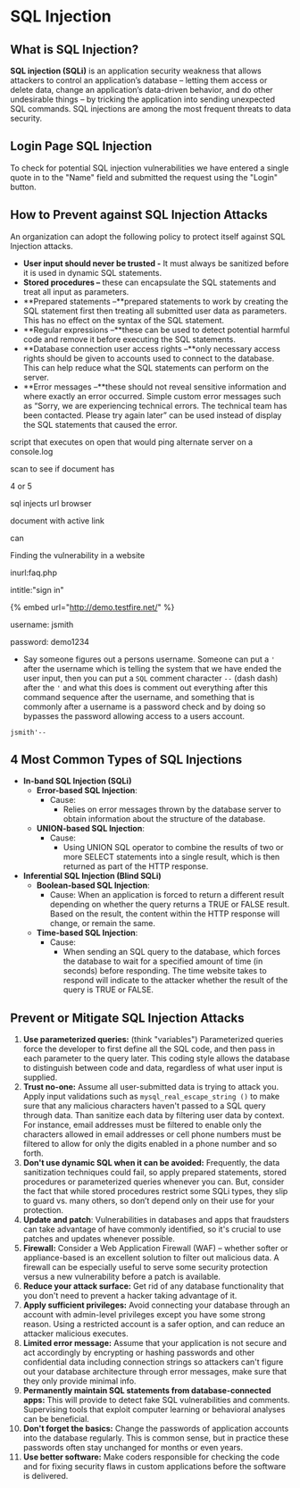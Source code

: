 # SQL Injection

## What is SQL Injection?

**SQL injection \(SQLi\)** is an application security weakness that allows attackers to control an application’s database – letting them access or delete data, change an application’s data-driven behavior, and do other undesirable things – by tricking the application into sending unexpected SQL commands. SQL injections are among the most frequent threats to data security.

## Login Page SQL Injection

To check for potential SQL injection vulnerabilities we have entered a single quote in to the "Name" field and submitted the request using the "Login" button.

## How to Prevent against SQL Injection Attacks

An organization can adopt the following policy to protect itself against SQL Injection attacks.

* **User input should never be trusted -** It must always be sanitized before it is used in dynamic SQL statements.
* **Stored procedures –** these can encapsulate the SQL statements and treat all input as parameters.
* **Prepared statements –**prepared statements to work by creating the SQL statement first then treating all submitted user data as parameters. This has no effect on the syntax of the SQL statement.
* **Regular expressions –**these can be used to detect potential harmful code and remove it before executing the SQL statements.
* **Database connection user access rights –**only necessary access rights should be given to accounts used to connect to the database. This can help reduce what the SQL statements can perform on the server.
* **Error messages –**these should not reveal sensitive information and where exactly an error occurred. Simple custom error messages such as “Sorry, we are experiencing technical errors. The technical team has been contacted. Please try again later” can be used instead of display the SQL statements that caused the error.

script that executes on open that would ping alternate server on a console.log

scan to see if document has 

4 or 5 

sql injects url browser

document with active link

can 



Finding the vulnerability in a website

inurl:faq.php

intitle:"sign in"



{% embed url="http://demo.testfire.net/" %}

username: jsmith

password: demo1234

* Say someone figures out a persons username. Someone can put a `'` after the username which is telling the system that we have ended the user input, then you can put a `SQL` comment character `--` \(dash dash\) after the `'` and what this does is comment out everything after this command sequence after the username, and something that is commonly after a username is a password check and by doing so bypasses the password allowing access to a users account. 

`jsmith'--` 

## 4 Most Common Types of SQL Injections

* **In-band SQL Injection \(SQLi\)**
  * **Error-based SQL Injection**:
    * Cause:
      * Relies on error messages thrown by the database server to obtain information about the structure of the database. 
  * **UNION-based SQL Injection**:
    * Cause:
      * Using UNION SQL operator to combine the results of two or more SELECT statements into a single result, which is then returned as part of the HTTP response.
* **Inferential SQL Injection \(Blind SQLi\)**
  * **Boolean-based SQL Injection**:
    * Cause: When an application is forced to return a different result depending on whether the query returns a TRUE or FALSE result. Based on the result, the content within the HTTP response will change, or remain the same.
  * **Time-based SQL Injection**:
    * Cause:
      * When sending an SQL query to the database, which forces the database to wait for a specified amount of time \(in seconds\) before responding. The time website takes to respond will indicate to the attacker whether the result of the query is TRUE or FALSE.

## Prevent or Mitigate SQL Injection Attacks



1. **Use parameterized queries:** \(think "variables"\) Parameterized queries force the developer to first define all the SQL code, and then pass in each parameter to the query later. This coding style allows the database to distinguish between code and data, regardless of what user input is supplied.
2. **Trust no-one:** Assume all user-submitted data is trying to attack you. Apply input validations such as `mysql_real_escape_string ()` to make sure that any malicious characters haven't passed to a SQL query through data. Than sanitize each data by filtering user data by context. For instance, email addresses must be filtered to enable only the characters allowed in email addresses or cell phone numbers must be filtered to allow for only the digits enabled in a phone number and so forth.
3. **Don't use dynamic SQL when it can be avoided:** Frequently, the data sanitization techniques could fail, so apply prepared statements, stored procedures or parameterized queries whenever you can. But, consider the fact that while stored procedures restrict some SQLi types, they slip to guard vs. many others, so don’t depend only on their use for your protection.
4. **Update and patch**: Vulnerabilities in databases and apps that fraudsters can take advantage of have commonly identified, so it's crucial to use patches and updates whenever possible.
5. **Firewall:** Consider a Web Application Firewall \(WAF\) – whether softer or appliance-based is an excellent solution to filter out malicious data. A firewall can be especially useful to serve some security protection versus a new vulnerability before a patch is available.
6. **Reduce your attack surface:** Get rid of any database functionality that you don't need to prevent a hacker taking advantage of it. 
7. **Apply sufficient privileges:** Avoid connecting your database through an account with admin-level privileges except you have some strong reason. Using a restricted account is a safer option, and can reduce an attacker malicious executes.
8. **Limited error message:** Assume that your application is not secure and act accordingly by encrypting or hashing passwords and other confidential data including connection strings so attackers can't figure out your database architecture through error messages, make sure that they only provide minimal info.
9. **Permanently maintain SQL statements from database-connected apps:** This will provide to detect fake SQL vulnerabilities and comments. Supervising tools that exploit computer learning or behavioral analyses can be beneficial.
10. **Don't forget the basics:** Change the passwords of application accounts into the database regularly. This is common sense, but in practice these passwords often stay unchanged for months or even years.
11. **Use better software:** Make coders responsible for checking the code and for fixing security flaws in custom applications before the software is delivered.

